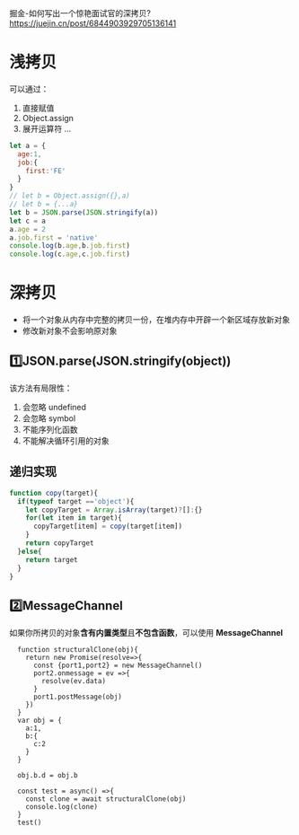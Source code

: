 掘金-如何写出一个惊艳面试官的深拷贝? https://juejin.cn/post/6844903929705136141 
# 浅拷贝
可以通过：
1. 直接赋值
1. Object.assign
2. 展开运算符 ...

```js
let a = {
  age:1,
  job:{
    first:'FE'
  }
}
// let b = Object.assign({},a)
// let b = {...a}
let b = JSON.parse(JSON.stringify(a))
let c = a 
a.age = 2
a.job.first = 'native'
console.log(b.age,b.job.first)
console.log(c.age,c.job.first)
```

# 深拷贝
- 将一个对象从内存中完整的拷贝一份，在堆内存中开辟一个新区域存放新对象
- 修改新对象不会影响原对象
## 1️⃣JSON.parse(JSON.stringify(object))
该方法有局限性：
1. 会忽略 undefined
2. 会忽略 symbol
3. 不能序列化函数
4. 不能解决循环引用的对象

## 递归实现
```js
function copy(target){
  if(typeof target =='object'){
    let copyTarget = Array.isArray(target)?[]:{}
    for(let item in target){
      copyTarget[item] = copy(target[item])
    }
    return copyTarget
  }else{
    return target
  }
}
```

## 2️⃣MessageChannel

如果你所拷贝的对象**含有内置类型**且**不包含函数**，可以使用 **MessageChannel**
```
  function structuralClone(obj){
    return new Promise(resolve=>{
      const {port1,port2} = new MessageChannel() 
      port2.onmessage = ev =>{
        resolve(ev.data)
      }
      port1.postMessage(obj)
    })
  }
  var obj = {
    a:1,
    b:{
      c:2
    }
  }

  obj.b.d = obj.b

  const test = async() =>{
    const clone = await structuralClone(obj)
    console.log(clone)
  } 
  test()

```



